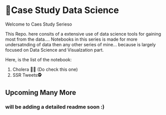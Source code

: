 # 🤯Case Study Data Science

Welcome to Caes Study Serieso

This Repo. here consits of a extensive use of data science tools for gaining most from the data.... Notebooks in this series is made for more undersatnding of data then any other series of mine... because is largely focused on Data Science and Visualzation part.

Here, is the list of the notebook:
1) Cholera 👩‍⚕️ (Do check this one)
2) SSR Tweets🕵️

## Upcoming Many More
### will be adding a detailed readme soon :)
